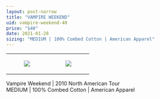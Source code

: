 ```yaml
---
layout: post-narrow
title: "VAMPIRE WEEKEND"
uid: vampire-weekend-40
price: "$40"
date: 2021-01-28
sizing: "MEDIUM | 100% Combed Cotton | American Apparel"
---
```




<table style="width:100%;"><tr><td style="vertical-align:top;">
      <figure class="tmblr-full" data-orig-height="2048" data-orig-width="1365" data-orig-src="https://concertshirts.netlify.app/shirts/0354/0354-01.jpg"><img src="https://64.media.tumblr.com/5d1a5e1cffab8f7c80e879fc5506e1ac/d4e8d3748f44357d-a7/s540x810/de99ea068695db8bcdc18ec2b2c7d2ec5e20a165.jpg" data-orig-height="2048" data-orig-width="1365" data-orig-src="https://concertshirts.netlify.app/shirts/0354/0354-01.jpg"/></figure></td>
    <td style="vertical-align:top;">
      <figure class="tmblr-full" data-orig-height="2048" data-orig-width="1365" data-orig-src="https://concertshirts.netlify.app/shirts/0354/0354-02.jpg"><img src="https://64.media.tumblr.com/be942708bd4cbf481ec1f8bbbd81de1c/d4e8d3748f44357d-da/s540x810/ed8824afb2bd0e8381890d2b55bca2676d1beb7e.jpg" data-orig-height="2048" data-orig-width="1365" data-orig-src="https://concertshirts.netlify.app/shirts/0354/0354-02.jpg"/></figure></td>
  </tr></table><p>
  Vampire Weekend | 2010 North American Tour<br/>MEDIUM | 100% Combed Cotton | American Apparel
</p>
